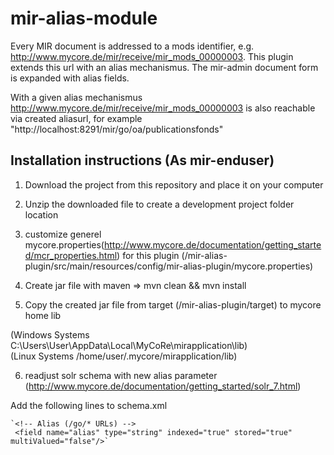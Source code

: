 # mir-alias-module
Every MIR document is addressed to a mods identifier, e.g. http://www.mycore.de/mir/receive/mir_mods_00000003.
This plugin extends this url with an alias mechanismus. The mir-admin document form is expanded with alias fields.

With a given alias mechanismus http://www.mycore.de/mir/receive/mir_mods_00000003 is also reachable via created aliasurl, for example "http://localhost:8291/mir/go/oa/publicationsfonds"

## Installation instructions (As mir-enduser)

1. Download the project from this repository and place it on your computer

2. Unzip the downloaded file to create a development project folder location 

3. customize generel mycore.properties(http://www.mycore.de/documentation/getting_started/mcr_properties.html) for this plugin (/mir-alias-plugin/src/main/resources/config/mir-alias-plugin/mycore.properties)

4. Create jar file with maven => mvn clean && mvn install

5. Copy the created jar file from target (/mir-alias-plugin/target) to mycore home lib 

(Windows Systems C:\Users\User\AppData\Local\MyCoRe\mirapplication\lib) <br />
(Linux Systems /home/user/.mycore/mirapplication/lib)

6. readjust solr schema with new alias parameter (http://www.mycore.de/documentation/getting_started/solr_7.html)

Add the following lines to schema.xml 

	`<!-- Alias (/go/* URLs) -->
	 <field name="alias" type="string" indexed="true" stored="true" multiValued="false"/>`


